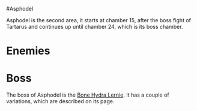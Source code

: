 #Asphodel 

Asphodel is the second area, it starts at chamber 15, after the boss fight of Tartarus and continues up until chamber 24, which is its boss chamber.

# Enemies

# Boss

The boss of Asphodel is the [Bone Hydra Lernie](Bone%20Hydra.md). It has a couple of variations, which are described on its page.